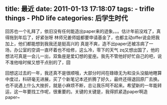 title: 最近
date: 2011-01-13 17:18:07
tags: 
    - trifle things
    - PhD life
categories: 后学生时代
---

回苏也一个礼拜了，依旧没有任何能造出paper来的迹象。。。估计年前没戏了，真得拖到年后了，好紧张呀
林师兄姜师姐都要申请基金了，也都主动offer说会把我加上，他们都能想到我我还是挺高兴的
真是不爽，造不出paper还被冻病了一场，办公室的空调一直坏着也不给修，这么冷，零下的天气
zq又想出国了，他的想法可真是一会儿一出，双鱼座是爱幻想的星座。我先不管他好好忙自己的吧，说不准他啥时候又想干点别的了，囧

回想这过去的一年，我还真不是很顺哦，大部分时间在碌碌无为和没头没脑地瞎算中度过，科研毫无进展，买了个新笔记本还折腾了好久，最终还得退回原厂去换。也不说遇上什么大挫折，就是小麻烦不断，总让我乐呵不起来。希望新的一年能转运，这一年要找工作呢，很重要的。关键的关键是，我得抓紧造paper啊造paper~

